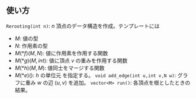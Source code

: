 ## 使い方

`Rerooting(int n)`: $n$ 頂点のデータ構造を作成。テンプレートには
* $M$: 値の型
* $N$: 作用素の型
* $M (*f)(M,N)$: 値に作用素を作用する関数
* $M (*g)(M,int)$: 値に頂点 $v$ の重みを作用する関数
* $M (*h)(M,M)$: 値同士をマージする関数
* $M (*e)()$: $h$ の単位元
を指定する。
`void add_edge(int u,int v,N w)`: グラフに重み $w$ の辺 $(u,v)$ を追加。
`vector<M> run()`: 各頂点を根としたときの結果。